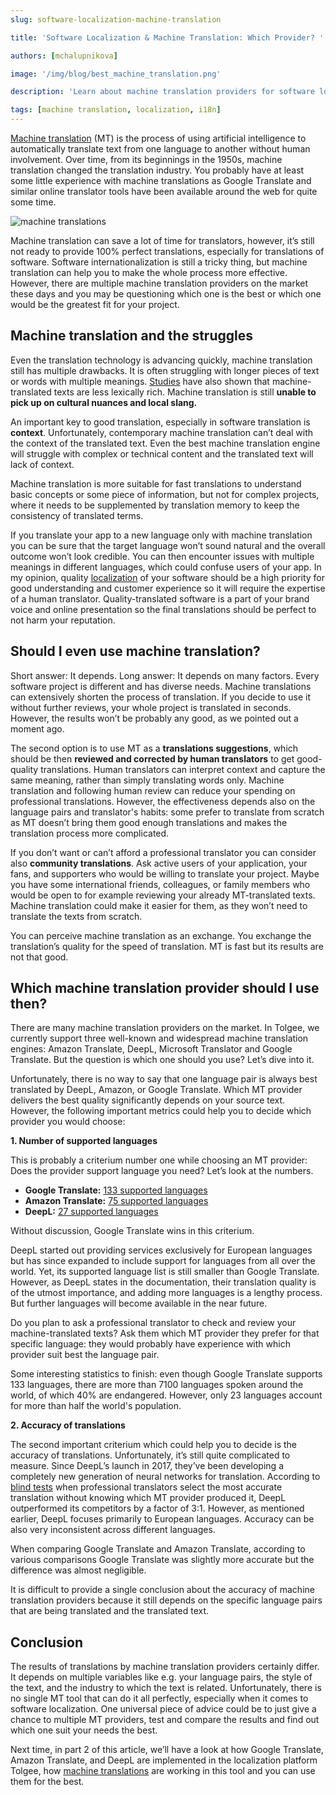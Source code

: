 ```yaml
---
slug: software-localization-machine-translation

title: 'Software Localization & Machine Translation: Which Provider? '

authors: [mchalupnikova]

image: '/img/blog/best_machine_translation.png'

description: 'Learn about machine translation providers for software localization. Tips how to choose suitable MT provider for your project.'

tags: [machine translation, localization, i18n]
---
```


[Machine translation](https://aws.amazon.com/what-is/machine-translation/) (MT) is the process of using artificial intelligence to automatically translate text from one language to another without human involvement. Over time, from its beginnings in the 1950s, machine translation changed the translation industry. You probably have at least some little experience with machine translations as Google Translate and similar online translator tools have been available around the web for quite some time.

![machine translations](/img/blog/best_machine_translation.png)

<!--truncate-->

Machine translation can save a lot of time for translators, however, it’s still not ready to provide 100% perfect translations, especially for translations of software. Software internationalization is still a tricky thing, but machine translation can help you to make the whole process more effective. However, there are multiple machine translation providers on the market these days and you may be questioning which one is the best or which one would be the greatest fit for your project.

## Machine translation and the struggles

Even the translation technology is advancing quickly, machine translation still has multiple drawbacks. It is often struggling with longer pieces of text or words with multiple meanings. [Studies](https://aclanthology.org/W19-6622/) have also shown that machine-translated texts are less lexically rich. Machine translation is still **unable to pick up on cultural nuances and local slang.**

An important key to good translation, especially in software translation is **context**. Unfortunately, contemporary machine translation can’t deal with the context of the translated text. Even the best machine translation engine will struggle with complex or technical content and the translated text will lack of context.

Machine translation is more suitable for fast translations to understand basic concepts or some piece of information, but not for complex projects, where it needs to be supplemented by translation memory to keep the consistency of translated terms.

If you translate your app to a new language only with machine translation you can be sure that the target language won’t sound natural and the overall outcome won’t look credible. You can then encounter issues with multiple meanings in different languages, which could confuse users of your app. In my opinion, quality [localization](/blog/localization-basics-S01E01) of your software should be a high priority for good understanding and customer experience so it will require the expertise of a human translator. Quality-translated software is a part of your brand voice and online presentation so the final translations should be perfect to not harm your reputation.

## Should I even use machine translation?

Short answer: It depends.
Long answer: It depends on many factors. Every software project is different and has diverse needs. Machine translations can extensively shorten the process of translation. If you decide to use it without further reviews, your whole project is translated in seconds. However, the results won’t be probably any good, as we pointed out a moment ago.

The second option is to use MT as a **translations suggestions**, which should be then **reviewed and corrected by human translators** to get good-quality translations. Human translators can interpret context and capture the same meaning, rather than simply translating words only. Machine translation and following human review can reduce your spending on professional translations. However, the effectiveness depends also on the language pairs and translator's habits: some prefer to translate from scratch as MT doesn’t bring them good enough translations and makes the translation process more complicated.

If you don’t want or can’t afford a professional translator you can consider also **community translations**. Ask active users of your application, your fans, and supporters who would be willing to translate your project. Maybe you have some international friends, colleagues, or family members who would be open to for example reviewing your already MT-translated texts. Machine translation could make it easier for them, as they won’t need to translate the texts from scratch.

You can perceive machine translation as an exchange. You exchange the translation’s quality for the speed of translation. MT is fast but its results are not that good.

## Which machine translation provider should I use then?

There are many machine translation providers on the market. In Tolgee, we currently support three well-known and widespread machine translation engines: Amazon Translate, DeepL, Microsoft Translator and Google Translate. But the question is which one should you use? Let’s dive into it.

Unfortunately, there is no way to say that one language pair is always best translated by DeepL, Amazon, or Google Translate. Which MT provider delivers the best quality significantly depends on your source text. However, the following important metrics could help you to decide which provider you would choose:

**1. Number of supported languages**

This is probably a criterium number one while choosing an MT provider: Does the provider support language you need? Let’s look at the numbers.

- **Google Translate:** [133 supported languages](https://cloud.google.com/translate/docs/languages)
- **Amazon Translate:** [75 supported languages](https://docs.aws.amazon.com/translate/latest/dg/what-is-languages.html)
- **DeepL:** [27 supported languages](https://support.deepl.com/hc/en-us/articles/360019925219-Languages-included-in-DeepL-Pro)

Without discussion, Google Translate wins in this criterium.

DeepL started out providing services exclusively for European languages but has since expanded to include support for languages from all over the world. Yet, its supported language list is still smaller than Google Translate. However, as DeepL states in the documentation, their translation quality is of the utmost importance, and adding more languages is a lengthy process. But further languages will become available in the near future.

Do you plan to ask a professional translator to check and review your machine-translated texts? Ask them which MT provider they prefer for that specific language: they would probably have experience with which provider suit best the language pair.

Some interesting statistics to finish: even though Google Translate supports 133 languages, there are more than 7100 languages spoken around the world, of which 40% are endangered. However, only 23 languages account for more than half the world's population.

**2. Accuracy of translations**

The second important criterium which could help you to decide is the accuracy of translations. Unfortunately, it’s still quite complicated to measure.
Since DeepL’s launch in 2017, they’ve been developing a completely new generation of neural networks for translation. According to [blind tests](https://www.deepl.com/en/whydeepl) when professional translators select the most accurate translation without knowing which MT provider produced it, DeepL outperformed its competitors by a factor of 3:1. However, as mentioned earlier, DeepL focuses primarily to European languages. Accuracy can be also very inconsistent across different languages.

When comparing Google Translate and Amazon Translate, according to various comparisons Google Translate was slightly more accurate but the difference was almost negligible.

It is difficult to provide a single conclusion about the accuracy of machine translation providers because it still depends on the specific language pairs that are being translated and the translated text.

## Conclusion

The results of translations by machine translation providers certainly differ. It depends on multiple variables like e.g. your language pairs, the style of the text, and the industry to which the text is related. Unfortunately, there is no single MT tool that can do it all perfectly, especially when it comes to software localization. One universal piece of advice could be to just give a chance to multiple MT providers, test and compare the results and find out which one suit your needs the best.

Next time, in part 2 of this article, we’ll have a look at how Google Translate, Amazon Translate, and DeepL are implemented in the localization platform Tolgee, how [machine translations](/platform/translation_process/machine_translation) are working in this tool and you can use them for the best.
